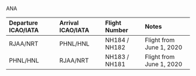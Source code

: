 

ANA

| Departure ICAO/IATA |     Arrival ICAO/IATA           | Flight Number       | Notes                                                                                                                                                        |
|:-----------------|:----------------------------|:----------------|:---------------------------------------------------------------------------------------------------------------------------------------------------------------|
| RJAA/NRT     | PHNL/HNL                   | NH184 / NH182           | Flight from June 1, 2020 |
| PHNL/HNL     | RJAA/NRT                   | NH183 / NH181           | Flight from June 1, 2020 |